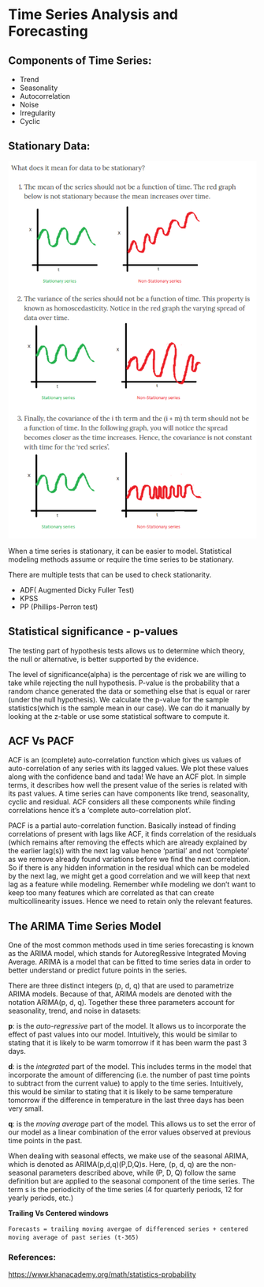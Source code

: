 # Time Series Analysis and Forecasting


## Components of Time Series:
- Trend
- Seasonality
- Autocorrelation
- Noise
- Irregularity
- Cyclic


## Stationary Data:

![time_series](img/timeseries.png)

When a time series is stationary, it can be easier to model. Statistical modeling methods assume or require the time series to be stationary.

There are multiple tests that can be used to check stationarity.

- ADF( Augmented Dicky Fuller Test)
- KPSS
- PP (Phillips-Perron test)

## Statistical significance - p-values
The testing part of hypothesis tests allows us to determine which theory, the null or alternative, is better supported by the evidence. 

The level of significance(alpha) is the percentage of risk we are willing to take while rejecting the null hypothesis.
P-value is the probability that a random chance generated the data or something else that is equal or rarer (under the null hypothesis). We calculate the p-value for the sample statistics(which is the sample mean in our case). We can do it manually by looking at the z-table or use some statistical software to compute it.

## ACF Vs PACF
ACF is an (complete) auto-correlation function which gives us values of auto-correlation of any series with its lagged values. We plot these values along with the confidence band and tada! We have an ACF plot. In simple terms, it describes how well the present value of the series is related with its past values. A time series can have components like trend, seasonality, cyclic and residual. ACF considers all these components while finding correlations hence it’s a ‘complete auto-correlation plot’.

PACF is a partial auto-correlation function. Basically instead of finding correlations of present with lags like ACF, it finds correlation of the residuals (which remains after removing the effects which are already explained by the earlier lag(s)) with the next lag value hence ‘partial’ and not ‘complete’ as we remove already found variations before we find the next correlation. So if there is any hidden information in the residual which can be modeled by the next lag, we might get a good correlation and we will keep that next lag as a feature while modeling. Remember while modeling we don’t want to keep too many features which are correlated as that can create multicollinearity issues. Hence we need to retain only the relevant features.

## The ARIMA Time Series Model
One of the most common methods used in time series forecasting is known as the ARIMA model, which stands for AutoregRessive Integrated Moving Average. ARIMA is a model that can be fitted to time series data in order to better understand or predict future points in the series.

There are three distinct integers (p, d, q) that are used to parametrize ARIMA models. Because of that, ARIMA models are denoted with the notation ARIMA(p, d, q). Together these three parameters account for seasonality, trend, and noise in datasets:

**p**: is the *auto-regressive* part of the model. It allows us to incorporate the effect of past values into our model. Intuitively, this would be similar to stating that it is likely to be warm tomorrow if it has been warm the past 3 days.

**d**: is the *integrated* part of the model. This includes terms in the model that incorporate the amount of differencing (i.e. the number of past time points to subtract from the current value) to apply to the time series. Intuitively, this would be similar to stating that it is likely to be same temperature tomorrow if the difference in temperature in the last three days has been very small.

**q**: is the *moving average* part of the model. This allows us to set the error of our model as a linear combination of the error values observed at previous time points in the past.

When dealing with seasonal effects, we make use of the seasonal ARIMA, which is denoted as ARIMA(p,d,q)(P,D,Q)s. Here, (p, d, q) are the non-seasonal parameters described above, while (P, D, Q) follow the same definition but are applied to the seasonal component of the time series. The term s is the periodicity of the time series (4 for quarterly periods, 12 for yearly periods, etc.)


**Trailing Vs Centered windows**

`Forecasts = trailing moving avergae of differenced series + centered moving average of past series (t-365)`

### References:
https://www.khanacademy.org/math/statistics-probability
